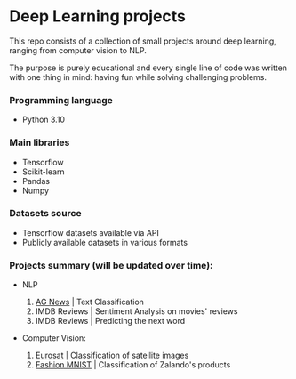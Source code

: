 # Deep Learning projects
This repo consists of a collection of small projects around deep learning, ranging from computer vision to NLP.

The purpose is purely educational and every single line of code was written with one thing in mind: having fun while solving challenging problems.

### Programming language

- Python 3.10

### Main libraries

- Tensorflow
- Scikit-learn
- Pandas
- Numpy

### Datasets source

- Tensorflow datasets available via API
- Publicly available datasets in various formats

### Projects summary (will be updated over time):

- NLP
    1. [AG News](https://github.com/rondinini/deeplearning/blob/4315f45977fe6fb1d131330e378546d76d202627/ag_news.ipynb) | Text Classification 
    2. IMDB Reviews | Sentiment Analysis on movies' reviews
    3. IMDB Reviews | Predicting the next word
    
- Computer Vision:
    1. [Eurosat](https://github.com/rondinini/deeplearning/blob/4315f45977fe6fb1d131330e378546d76d202627/eurosat.ipynb) | Classification of satellite images
    2. [Fashion MNIST](https://github.com/rondinini/deeplearning/blob/4315f45977fe6fb1d131330e378546d76d202627/fashion_mnist.ipynb) | Classification of Zalando's products
